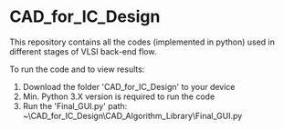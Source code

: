 # CAD_for_IC_Design
This repository contains all the codes (implemented in python) used in different stages of VLSI back-end flow. 

To run the code and to view results:
1)  Download the folder 'CAD_for_IC_Design' to your device
2)  Min. Python 3.X version is required to run the code
3)  Run the 'Final_GUI.py' path:  ~\CAD_for_IC_Design\CAD_Algorithm_Library\Final_GUI.py

